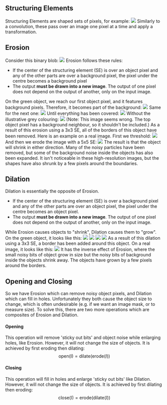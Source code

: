 ## Structuring Elements
Structuring Elements are shaped sets of pixels, for example:
![](Pasted%20image%2020230425140006.png)
Similarly to a convolution, these pass over an image one pixel at a time and apply a transformation.
## Erosion
Consider this binary blob:
![](Pasted%20image%2020230425140116.png)
Erosion follows these rules:
- If the center of the structuring element (SE) is over an object pixel and any of the other parts are over a background pixel, the pixel under the centre becomes a background pixel
- The output **must be drawn into a new image**. The output of one pixel does not depend on the output of another, only on the input image.

On the green object, we reach our first object pixel, and it features background pixels. Therefore, it becomes part of the background:
![](Pasted%20image%2020230425140415.png)
Same for the next one:
![](Pasted%20image%2020230425140430.png)
Until everything has been covered:
![](Pasted%20image%2020230425140558.png)
Without the illustrative grey colouring:
![](Pasted%20image%2020230425141318.png)
(Note: This image seems wrong. The top object pixel has a background neighbour, so it shouldn't be included.)
As a result of this erosion using a 3x3 SE, all of the borders of this object have been removed.
Here is an example on a real image. First we threshold:
![](Pasted%20image%2020230425140802.png)
And then we erode the image with a 5x5 SE:
![](Pasted%20image%2020230425140821.png)
The result is that the object will shrink in either direction. Many of the noisy particles have been removed, but some of the background noise inside the objects has also been expanded. It isn't noticeable in these high-resolution images, but the shapes have also shrunk by a few pixels around the boundaries.
## Dilation
Dilation is essentially the opposite of Erosion.
- If the center of the structuring element (SE) is over a background pixel and any of the other parts are over an object pixel, the pixel under the centre becomes an object pixel.
- The output **must be drawn into a new image**. The output of one pixel does not depend on the output of another, only on the input image.

While Erosion causes objects to "shrink", Dilation causes them to "grow".
On the green object, it looks like this:
![](Pasted%20image%2020230425141218.png)
![](Pasted%20image%2020230425141235.png)
![](Pasted%20image%2020230425141226.png)
![](Pasted%20image%2020230425141303.png)
As a result of this dilation using a 3x3 SE, a border has been added around this object.
On a real image, it looks like this:
![](Pasted%20image%2020230425141443.png)
It has the inverse effect of Erosion, where the small noisy bits of object grow in size but the noisy bits of background inside the objects shrink away. The objects have grown by a few pixels around the borders.

## Opening and Closing
So we have Erosion which can remove noisy object pixels, and Dilation which can fill in holes. Unfortunately they both cause the object size to change, which is often undesirable (e.g. if we want an image mask, or to measure size).
To solve this, there are two more operations which are composites of Erosion and Dilation.
#### Opening
This operation will remove 'sticky out bits' and object noise while enlarging holes, like Erosion. However, it will not change the size of objects. It is achieved by first eroding then dilating:
$$\text{open(I)} = \text{dilate}(\text{erode}(I))$$


#### Closing
This operation will fill in holes and enlarge 'sticky out bits' like Dilation. However, it will not change the size of objects. It is achieved by first dilating then eroding:
$$\text{close(I)} = \text{erode}(\text{dilate}(I))$$
